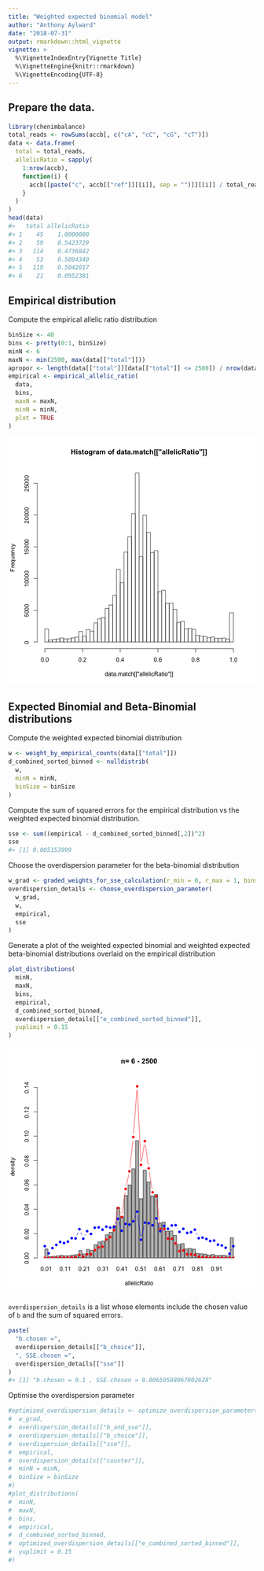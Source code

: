 ```yaml
---
title: "Weighted expected binomial model"
author: "Anthony Aylward"
date: "2018-07-31"
output: rmarkdown::html_vignette
vignette: >
  %\VignetteIndexEntry{Vignette Title}
  %\VignetteEngine{knitr::rmarkdown}
  %\VignetteEncoding{UTF-8}
---
```




## Prepare the data.


```r
library(chenimbalance)
total_reads <- rowSums(accb[, c("cA", "cC", "cG", "cT")])
data <- data.frame(
  total = total_reads,
  allelicRatio = sapply(
    1:nrow(accb),
    function(i) {
      accb[[paste("c", accb[["ref"]][[i]], sep = "")]][[i]] / total_reads[[i]]
    }
  )
)
head(data)
#>   total allelicRatio
#> 1    45    1.0000000
#> 2    59    0.5423729
#> 3   114    0.4736842
#> 4    53    0.5094340
#> 5   119    0.5042017
#> 6    21    0.0952381
```

## Empirical distribution

Compute the empirical allelic ratio distribution


```r
binSize <- 40
bins <- pretty(0:1, binSize)
minN <- 6
maxN <- min(2500, max(data[["total"]]))
apropor <- length(data[["total"]][data[["total"]] <= 2500]) / nrow(data)
empirical <- empirical_allelic_ratio(
  data,
  bins,
  maxN = maxN,
  minN = minN,
  plot = TRUE
)
```

![plot of chunk unnamed-chunk-2](figure/unnamed-chunk-2-1.png)

## Expected Binomial and Beta-Binomial distributions

Compute the weighted expected binomial distribution


```r
w <- weight_by_empirical_counts(data[["total"]])
d_combined_sorted_binned <- nulldistrib(
  w,
  minN = minN,
  binSize = binSize
)
```

Compute the sum of squared errors for the empirical distribution vs the 
weighted expected binomial distribution.


```r
sse <- sum((empirical - d_combined_sorted_binned[,2])^2)
sse
#> [1] 0.005153999
```

Choose the overdispersion parameter for the beta-binomial distribution


```r
w_grad <- graded_weights_for_sse_calculation(r_min = 0, r_max = 1, bins = bins)
overdispersion_details <- choose_overdispersion_parameter(
  w_grad,
  w,
  empirical,
  sse
)
```

Generate a plot of the weighted expected binomial and weighted expected 
beta-binomial distributions overlaid on the empirical distribution


```r
plot_distributions(
  minN,
  maxN,
  bins,
  empirical,
  d_combined_sorted_binned,
  overdispersion_details[["e_combined_sorted_binned"]],
  yuplimit = 0.15
)
```

![plot of chunk unnamed-chunk-6](figure/unnamed-chunk-6-1.png)

`overdispersion_details` is a list whose elements include the chosen value of 
`b` and the sum of squared errors.


```r
paste(
  "b.chosen =",
  overdispersion_details[["b_choice"]],
  ", SSE.chosen =",
  overdispersion_details[["sse"]]
)
#> [1] "b.chosen = 0.1 , SSE.chosen = 0.00650588067002628"
```

Optimise the overdispersion parameter


```r
#optimized_overdispersion_details <- optimize_overdispersion_parameter(
#  w_grad,
#  overdispersion_details[["b_and_sse"]],
#  overdispersion_details[["b_choice"]],
#  overdispersion_details[["sse"]],
#  empirical,
#  overdispersion_details[["counter"]],
#  minN = minN,
#  binSize = binSize
#)
#plot_distributions(
#  minN,
#  maxN,
#  bins,
#  empirical,
#  d_combined_sorted_binned,
#  optimized_overdispersion_details[["e_combined_sorted_binned"]],
#  yuplimit = 0.15
#)
```
